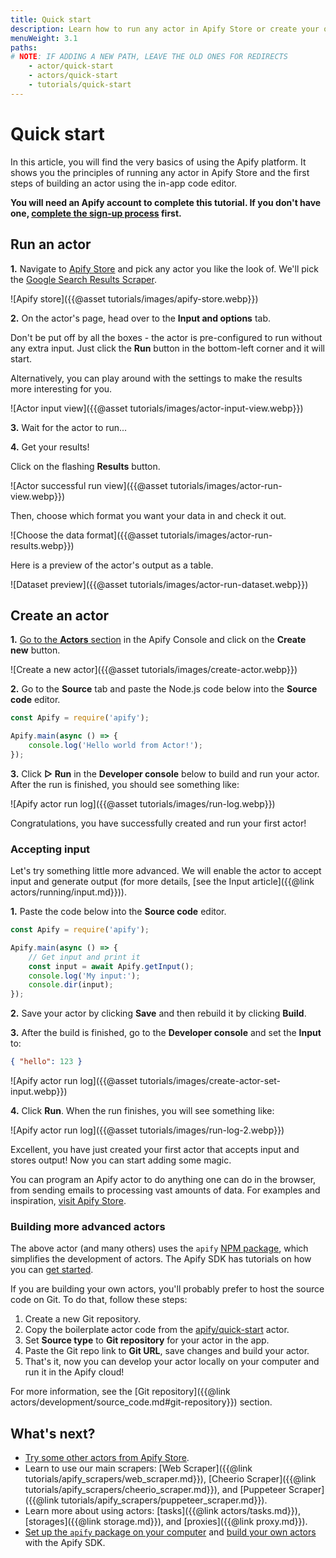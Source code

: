 ```yaml
---
title: Quick start
description: Learn how to run any actor in Apify Store or create your own. A step-by-step guide through your first steps on the Apify platform.
menuWeight: 3.1
paths:
# NOTE: IF ADDING A NEW PATH, LEAVE THE OLD ONES FOR REDIRECTS
    - actor/quick-start
    - actors/quick-start
    - tutorials/quick-start
---
```


# Quick start

In this article, you will find the very basics of using the Apify platform. It shows you the principles of running any actor in Apify Store and the first steps of building an actor using the in-app code editor.

**You will need an Apify account to complete this tutorial. If you don't have one, [complete the sign-up process](https://console.apify.com/sign-up) first.**

## Run an actor

**1.** Navigate to [Apify Store](https://console.apify.com/actors#/store/) and pick any actor you like the look of. We'll pick the [Google Search Results Scraper](https://console.apify.com/actors/nFJndFXA5zjCTuudP#/information/latest/readme).

![Apify store]({{@asset tutorials/images/apify-store.webp}})

**2.** On the actor's page, head over to the **Input and options** tab.

Don't be put off by all the boxes - the actor is pre-configured to run without any extra input. Just click the **Run** button in the bottom-left corner and it will start.

Alternatively, you can play around with the settings to make the results more interesting for you.

![Actor input view]({{@asset tutorials/images/actor-input-view.webp}})

**3.** Wait for the actor to run...

**4.** Get your results!

Click on the flashing **Results** button.

![Actor successful run view]({{@asset tutorials/images/actor-run-view.webp}})

Then, choose which format you want your data in and check it out.

![Choose the data format]({{@asset tutorials/images/actor-run-results.webp}})

Here is a preview of the actor's output as a table.

![Dataset preview]({{@asset tutorials/images/actor-run-dataset.webp}})

## Create an actor

**1.** [Go to the **Actors** section](https://console.apify.com/actors) in the Apify Console and click on the **Create new** button.

![Create a new actor]({{@asset tutorials/images/create-actor.webp}})

**2.** Go to the **Source** tab and paste the Node.js code below into the **Source code** editor.

```js
const Apify = require('apify');

Apify.main(async () => {
    console.log('Hello world from Actor!');
});
```

**3.** Click **▷ Run** in the **Developer console** below to build and run your actor. After the run is finished, you should see something like:

![Apify actor run log]({{@asset tutorials/images/run-log.webp}})

Congratulations, you have successfully created and run your first actor!

### Accepting input

Let's try something little more advanced. We will enable the actor to accept input and generate output (for more details, [see the Input article]({{@link actors/running/input.md}})).

**1.** Paste the code below into the **Source code** editor.

```js
const Apify = require('apify');

Apify.main(async () => {
    // Get input and print it
    const input = await Apify.getInput();
    console.log('My input:');
    console.dir(input);
});
```

**2.** Save your actor by clicking **Save** and then rebuild it by clicking **Build**.

**3.** After the build is finished, go to the **Developer console** and set the **Input** to:

```json
{ "hello": 123 }
```

![Apify actor run log]({{@asset tutorials/images/create-actor-set-input.webp}})

**4.** Click **Run**. When the run finishes, you will see something like:

![Apify actor run log]({{@asset tutorials/images/run-log-2.webp}})

Excellent, you have just created your first actor that accepts input and stores output! Now you can start adding some magic.

You can program an Apify actor to do anything one can do in the browser, from sending emails to processing vast amounts of data. For examples and inspiration, [visit Apify Store](https://apify.com/store).

### Building more advanced actors

The above actor (and many others) uses the `apify` [NPM package](https://www.npmjs.com/package/apify), which simplifies the development of actors. The Apify SDK has tutorials on how you can [get started](https://sdk.apify.com/docs/guides/getting-started).

If you are building your own actors, you'll probably prefer to host the source code on Git. To do that, follow these steps:

1. Create a new Git repository.
2. Copy the boilerplate actor code from the [apify/quick-start](https://github.com/apify/actor-quick-start) actor.
3. Set **Source type** to **Git repository** for your actor in the app.
4. Paste the Git repo link to **Git URL**, save changes and build your actor.
5. That's it, now you can develop your actor locally on your computer and run it in the Apify cloud!

For more information, see the [Git repository]({{@link actors/development/source_code.md#git-repository}}) section.

## What's next?

* [Try some other actors from Apify Store](https://apify.com/store).
* Learn to use our main scrapers: [Web Scraper]({{@link tutorials/apify_scrapers/web_scraper.md}}), [Cheerio Scraper]({{@link tutorials/apify_scrapers/cheerio_scraper.md}}), and [Puppeteer Scraper]({{@link tutorials/apify_scrapers/puppeteer_scraper.md}}).
* Learn more about using actors: [tasks]({{@link actors/tasks.md}}), [storages]({{@link storage.md}}), and [proxies]({{@link proxy.md}}).
* [Set up the `apify` package on your computer](https://sdk.apify.com/docs/guides/getting-started) and [build your own actors](https://sdk.apify.com/docs/guides/quick-start) with the Apify SDK.
